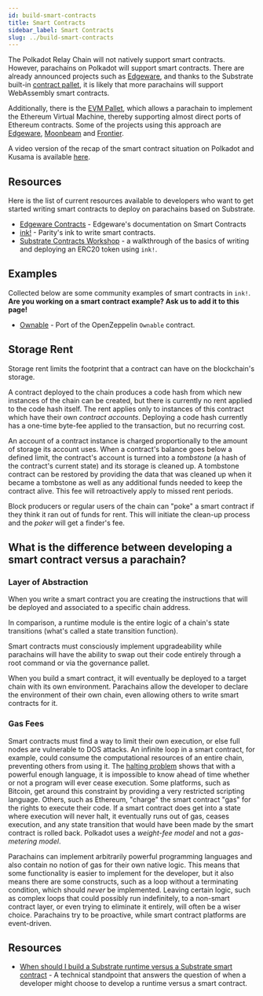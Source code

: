 ```yaml
---
id: build-smart-contracts
title: Smart Contracts
sidebar_label: Smart Contracts
slug: ../build-smart-contracts
---
```


The Polkadot Relay Chain will not natively support smart contracts. However, parachains on Polkadot
will support smart contracts. There are already announced projects such as
[Edgeware](https://edgewa.re), and thanks to the Substrate built-in
[contract pallet](https://substrate.dev/rustdocs/latest/pallet_contracts/index.html), it is likely
that more parachains will support WebAssembly smart contracts.

Additionally, there is the
[EVM Pallet](https://substrate.dev/docs/en/knowledgebase/smart-contracts/evm-pallet), which allows a
parachain to implement the Ethereum Virtual Machine, thereby supporting almost direct ports of
Ethereum contracts. Some of the projects using this approach are [Edgeware](https://edgewa.re),
[Moonbeam](https://moonbeam.network/) and [Frontier](https://github.com/paritytech/frontier).

A video version of the recap of the smart contract situation on Polkadot and Kusama is available
[here](https://www.youtube.com/watch?v=fKHkFBXaUxQ).

## Resources

Here is the list of current resources available to developers who want to get started writing smart
contracts to deploy on parachains based on Substrate.

- [Edgeware Contracts](https://contracts.edgewa.re) - Edgeware's documentation on Smart Contracts
- [ink!](https://github.com/paritytech/ink) - Parity's ink to write smart contracts.
- [Substrate Contracts Workshop](https://substrate.dev/substrate-contracts-workshop/#/) - a
  walkthrough of the basics of writing and deploying an ERC20 token using `ink!`.

## Examples

Collected below are some community examples of smart contracts in `ink!`. **Are you working on a
smart contract example? Ask us to add it to this page!**

- [Ownable](https://github.com/JesseAbram/foRust/) - Port of the OpenZeppelin `Ownable` contract.

## Storage Rent

Storage rent limits the footprint that a contract can have on the blockchain's storage.

A contract deployed to the chain produces a code hash from which new instances of the chain can be
created, but there is currently no rent applied to the code hash itself. The rent applies only to
instances of this contract which have their own _contract accounts_. Deploying a code hash currently
has a one-time byte-fee applied to the transaction, but no recurring cost.

An account of a contract instance is charged proportionally to the amount of storage its account
uses. When a contract's balance goes below a defined limit, the contract's account is turned into a
_tombstone_ (a hash of the contract's current state) and its storage is cleaned up. A tombstone
contract can be restored by providing the data that was cleaned up when it became a tombstone as
well as any additional funds needed to keep the contract alive. This fee will retroactively apply to
missed rent periods.

Block producers or regular users of the chain can "poke" a smart contract if they think it ran out
of funds for rent. This will initiate the clean-up process and the _poker_ will get a finder's fee.

## What is the difference between developing a smart contract versus a parachain?

### Layer of Abstraction

When you write a smart contract you are creating the instructions that will be deployed and
associated to a specific chain address.

In comparison, a runtime module is the entire logic of a chain's state transitions (what's called a
state transition function).

Smart contracts must consciously implement upgradeability while parachains will have the ability to
swap out their code entirely through a root command or via the governance pallet.

When you build a smart contract, it will eventually be deployed to a target chain with its own
environment. Parachains allow the developer to declare the environment of their own chain, even
allowing others to write smart contracts for it.

### Gas Fees

Smart contracts must find a way to limit their own execution, or else full nodes are vulnerable to
DOS attacks. An infinite loop in a smart contract, for example, could consume the computational
resources of an entire chain, preventing others from using it. The
[halting problem](https://en.wikipedia.org/wiki/Halting_problem) shows that with a powerful enough
language, it is impossible to know ahead of time whether or not a program will ever cease execution.
Some platforms, such as Bitcoin, get around this constraint by providing a very restricted scripting
language. Others, such as Ethereum, "charge" the smart contract "gas" for the rights to execute
their code. If a smart contract does get into a state where execution will never halt, it eventually
runs out of gas, ceases execution, and any state transition that would have been made by the smart
contract is rolled back. Polkadot uses a _weight-fee model_ and not a _gas-metering model_.

Parachains can implement arbitrarily powerful programming languages and also contain no notion of
gas for their own native logic. This means that some functionality is easier to implement for the
developer, but it also means there are some constructs, such as a loop without a terminating
condition, which should _never_ be implemented. Leaving certain logic, such as complex loops that
could possibly run indefinitely, to a non-smart contract layer, or even trying to eliminate it
entirely, will often be a wiser choice. Parachains try to be proactive, while smart contract
platforms are event-driven.

## Resources

- [When should I build a Substrate runtime versus a Substrate smart contract](https://stackoverflow.com/a/56041305) -
  A technical standpoint that answers the question of when a developer might choose to develop a
  runtime versus a smart contract.
